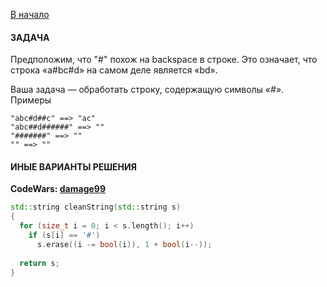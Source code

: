 [В начало](../README.md)

#### ЗАДАЧА

Предположим, что "#" похож на backspace в строке. Это означает, что строка «a#bc#d» на самом деле является «bd».

Ваша задача — обработать строку, содержащую символы «#».
Примеры

`"abc#d##c" ==> "ac"`  
`"abc##d######" ==> ""`  
`"#######" ==> ""`  
`"" ==> ""`


#### ИНЫЕ ВАРИАНТЫ РЕШЕНИЯ

**CodeWars: [damage99](https://codewars.com/users/damage99)**

```c++
std::string cleanString(std::string s) 
{
  for (size_t i = 0; i < s.length(); i++)
    if (s[i] == '#')
      s.erase((i -= bool(i)), 1 + bool(i--));
  
  return s;
}
```